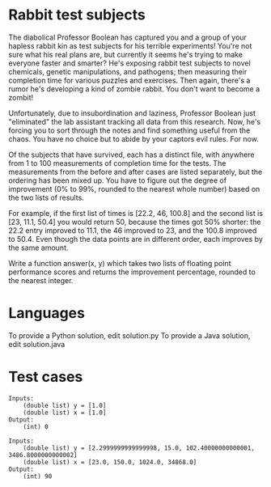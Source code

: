 Rabbit test subjects
====================

The diabolical Professor Boolean has captured you and a group of your hapless rabbit kin as test subjects for his terrible experiments! You're not sure what his real plans are, but currently it seems he's trying to make everyone faster and smarter? He's exposing rabbit test subjects to novel chemicals, genetic manipulations, and pathogens; then measuring their completion time for various puzzles and exercises. Then again, there's a rumor he's developing a kind of zombie rabbit. You don't want to become a zombit!

Unfortunately, due to insubordination and laziness, Professor Boolean just "eliminated" the lab assistant tracking all data from this research. Now, he's forcing you to sort through the notes and find something useful from the chaos. You have no choice but to abide by your captors evil rules. For now.

Of the subjects that have survived, each has a distinct file, with anywhere from 1 to 100 measurements of completion time for the tests. The measurements from the before and after cases are listed separately, but the ordering has been mixed up. You have to figure out the degree of improvement (0% to 99%, rounded to the nearest whole number) based on the two lists of results.

For example, if the first list of times is [22.2, 46, 100.8] and the second list is [23, 11.1, 50.4] you would return 50, because the times got 50% shorter: the 22.2 entry improved to 11.1, the 46 improved to 23, and the 100.8 improved to 50.4. Even though the data points are in different order, each improves by the same amount.

Write a function answer(x, y) which takes two lists of floating point performance scores and returns the improvement percentage, rounded to the nearest integer.


Languages
=========

To provide a Python solution, edit solution.py
To provide a Java solution, edit solution.java

Test cases
==========
```
Inputs:
    (double list) y = [1.0]
    (double list) x = [1.0]
Output:
    (int) 0

Inputs:
    (double list) y = [2.2999999999999998, 15.0, 102.40000000000001, 3486.8000000000002]
    (double list) x = [23.0, 150.0, 1024.0, 34868.0]
Output:
    (int) 90
```
